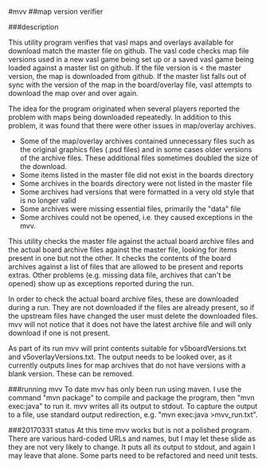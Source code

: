 #mvv
##map version verifier

###description

This utility program verifies that vasl maps and overlays available for download match the master file on github. The vasl code checks map file versions used in a new vasl game being set up or a saved vasl game being loaded against a master list on github. If the file version is < the master version, the map is downloaded from github. If the master list falls out of sync with the version of the map in the board/overlay file, vasl attempts to download the map over and over again.

The idea for the program originated when several players reported the problem with maps being downloaded repeatedly. In addition to this problem, it was found that there were other issues in map/overlay archives. 
* Some of the map/overlay archives contained unnecessary files such as the original graphics files (.psd files) and in some cases older versions of the archive files. These additional files sometimes doubled the size of the download. 
* Some items listed in the master file did not exist in the boards directory
* Some archives in the boards directory were not listed in the master file
* Some archives had versions that were formatted in a very old style that is no longer valid
* Some archives were missing essential files, primarily the "data" file
* Some archives could not be opened, i.e. they caused exceptions in the mvv.

This utility checks the master file against the actual board archive files and the actual board archive files against the master file, looking for items present in one but not the other. It checks the contents of the board archives against a list of files that are allowed to be present and reports extras. Other problems (e.g. missing data file, archives that can't be opened) show up as exceptions reported during the run. 

In order to check the actual board archive files, these are downloaded during a run. They are not downloaded if the files are already present, so if the upstream files have changed the user must delete the downloaded files. mvv will not notice that it does not have the latest archive file and will only download if one is not present.

As part of its run mvv will print contents suitable for v5boardVersions.txt and v5overlayVersions.txt. The output needs to be looked over, as it currently outputs lines for map archives that do not have versions with a blank version. These can be removed.

###running mvv
To date mvv has only been run using maven. I use the command "mvn package" to compile and package the program, then "mvn exec:java" to run it. mvv writes all its output to stdout. To capture the output to a file, use standard output redirection, e.g. "mvn exec:java >mvv_run.txt". 

###20170331 status
At this time mvv works but is not a polished program. There are various hard-coded URLs and names, but I may let these slide as they are not very likely to change. It puts all its output to stdout, and again I may leave that alone. Some parts need to be refactored and need unit tests.